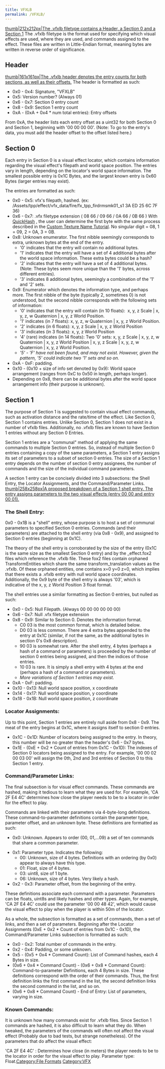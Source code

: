 ```yaml
---
title: VFXLB
permalink: /VFXLB/
---
```


[thumb|212x212px|The .vfxlb filetype contains a Header, a Section 0 and
a Section 1](/File:WithoutSection1.png "wikilink") The .vfxlb filetype
is the format used for specifying which visual effects are used, where
they are used, and commands assigned to the effect. These files are
written in Little-Endian format, meaning bytes are written in reverse
order of significance.

## Header

[thumb|161x161px|The .vfxlb header denotes the entry counts for both
sections, as well as their offsets.](/File:Colorcoded.png "wikilink")
The header is formatted as such:

  - 0x0 - 0x4: Signature, "VFXLB"
  - 0x5: Version number? (Always 01)
  - 0x6 - 0x7: Section 0 entry count
  - 0x8 - 0x9: Section 1 entry count
  - 0xA - (0xA + 0x4 \* num total entries): Entry offsets

From 0xA, the header lists each entry offset as a uint32 for both
Section 0 and Section 1, beginning with '00 00 00 00'. (Note: To go to
the entry's data, you must add the header offset to the offset listed
here.)

## Section 0

Each entry in Section 0 is a visual effect locator, which contains
information regarding the visual effect's filepath and world space
position. The entries vary in length, depending on the locator's world
space information. The smallest possible entry is 0x1C Bytes, and the
largest known entry is 0x60 Bytes (larger entries may exist).

The entries are formatted as such:

  - 0x0 - 0x5: vfx's filepath, hashed. (ex:
    /Assets/tpp/effect/vfx_data/fire/fx_tpp_firdrmsmk01_s1 3A ED 25
    6C 7F 36)
  - 0x6 - 0x7: .vfx filetype extension ( 08 66 / 09 66 / 0A 66 / 0B 66 )
    With [QuickHash](https://github.com/BobDoleOwndU/QuickHash/releases)
    , the user can determine the first byte with the same process
    described in the [Custom Texture Name
    Tutorial](http://bobdoleowndu.github.io/mgsv/documentation/customtexturenames.html).
    No singular digit = 08, 1 = 09, 2 = 0A, 3 = 0B.
  - 0x8: Unknown enumerator. The first nibble seemingly corresponds to
    extra, unknown bytes at the end of the entry.
      - '0' indicates that the entry will contain no additional bytes.
      - '1' indicates that the entry will have a set of 4 additional
        bytes after the world space information. These extra bytes could
        be a hash?
      - '2' indicates that the entry will have a set of 4 additional
        bytes. (Note: These bytes seem more unique than the '1' bytes,
        across different entries).
      - '3' indicates 8 additional bytes, seemingly a combination of the
        '1' and '2' sets.
  - 0x9: Enumerator which denotes the information type, and perhaps
    more. The first nibble of the byte (typically 2, sometimes 0) is not
    understood, but the second nibble corresponds with the following
    sets of information:
      - '0' indicates that the entry will contain (in 10 floats):  x, y,
        z Scale | x, y, z, w Quaternion | x, y, z World Position.
      - '1' indicates (in 7 floats): x, y, z, w Quaternion | x, y, z
        World Position.
      - '2' indicates (in 6 floats): x, y, z Scale | x, y, z World
        Position
      - '3' indicates (in 3 floats): x, y, z World Position
      - '4' (rare) indicates (in 14 floats): Two '0' sets: x, y, z Scale
        | x, y, z, w Quaternion | x, y, z World Position | x, y, z Scale
        | x, y, z, w Quaternion | x, y, z World Position.
      - *'5' - 'F' have not been found, and may not exist. However,
        given the pattern, '5' could indicate two '1' sets and so on.*
  - 0xA - 0xF: padding.
  - 0x10 - (0x10 + size of info set denoted by 0x9): World space
    arrangement (ranges from 0xC to 0x50 in length, perhaps longer).
  - Depending on 0x8, there can be additional bytes after the world
    space arrangement info (their purpose is unknown).

## Section 1

The purpose of Section 1 is suggested to contain visual effect commands,
such as activation distance and the rate/time of the effect. Like
Section 0, Section 1 contains entries. Unlike Section 0, Section 1 does
not exist in a number of vfxlb files. Additionally, no .vfxlb files are
known to have Section 1 entries without any Section 0 Entries.

Section 1 entries are a "communal" method of applying the same commands
to multiple Section 0 entries. So, instead of multiple Section 0 entries
containing a copy of the same parameters, a Section 1 entry assigns its
set of parameters to a subset of section 0 entries. The size of a
Section 1 entry depends on the number of section 0 entry assignees, the
number of commands and the size of the individual command parameters.

A section 1 entry can be concisely divided into 3 subsections: the Shell
Entry, the Locator Assignments, and the Command/Parameter Links.
[thumb|258x258px|A proposed breakdown of a Section 1 shell entry. The
entry assigns parameters to the two visual effects (entry 00 00 and
entry 00 01).](/File:SECTION1.png "wikilink")

### The Shell Entry:

0x0 - 0x1B is a "shell" entry, whose purpose is to host a set of
communal parameters to specified Section 0 entries. Commands (and their
parameters) are attached to the shell entry (via 0x8 - 0x9), and
assigned to Section 0 entries (beginning at 0x1C).

The theory of the shell entry is corroborated by the size of the entry
(0x1C is the same size as the smallest Section 0 entry) and by the
_effect.fox2 files which reference the .vfxlb file. These fox2 files
contain orphaned TransformEntities which share the same
transform_translation values as the .vfxlb. Of these orphaned entities,
one contains x=0 y=0 z=0, which implies that there exists a .vfxlb entry
with null world space coordinates. Additionally, the 0x9 byte of the
shell entry is always '03', which is indicative of the x, y, z World
Position 3 float format.

The shell entries use a similar formatting as Section 0 entries, but
nulled as such:

  - 0x0 - 0x5: Null Filepath. (Always 00 00 00 00 00 00)
  - 0x6 - 0x7: Null .vfx filetype extension
  - 0x8 - 0x9: Similar to Section 0. Denotes the information format.
      - C0 03 is the most common format, which is detailed below.
      - D0 03 is less common. There are 4 extra bytes appended to the
        entry at 0x1C (similar, if not the same, as the additional bytes
        in section 0's 0x8 description).
      - 90 03 is somewhat rare. After the shell entry, 4 bytes (perhaps
        a hash of a command or parameters) is proceeded by the number of
        section 0 entries being assigned, and then the indices of those
        entries.
      - 10 03 is rare. It is simply a shell entry with 4 bytes at the
        end (perhaps a hash of a command or parameters).
      - *More variations of Section 1 entries may exist.*
  - 0xA - 0xF: padding.
  - 0x10 - 0x13: Null world space position, x coordinate
  - 0x14 - 0x17: Null world space position, y coordinate
  - 0x18 - 0x1B: Null world space position, z coordinate

### Locator Assignments:

Up to this point, Section 1 entries are entirely null aside from 0x8 -
0x9. The meat of the entry begins at 0x1C, where it assigns itself to
section 0 entries.

  - 0x1C - 0x1D: Number of locators being assigned to the entry. In
    theory, this number will be no greater than the header's 0x6 - 0x7
    bytes.
  - 0x1E - (0xE + 0x2 \* Count of entries from 0x1C - 0x1D): The indexes
    of Section 0 locators being assigned to the entry. For example, '00
    00 02 00 03 00' will assign the 0th, 2nd and 3rd entries of Section
    0 to this Section 1 entry.

### Command/Parameter Links:

The final subsection is for visual effect commands. These commands are
hashed, making it tedious to learn what they are used for. For example,
'CA 2F E4 4C' determines how close the player needs to be to a locator
in order for the effect to play.

Commands are linked with their parameters via 4-byte-long definitions.
These command-to-parameter definitions contain the parameter type,
parameter offset, and an unknown byte. These definitions are formatted
as such:

  - 0x0: Unknown. Appears to order (00, 01,...09) a set of ten commands
    that share a common parameter.

<!-- end list -->

  - 0x1: Parameter type. Indicates the following:
      - 00: Unknown, size of 4 bytes. Definitions with an ordering (by
        0x0) appear to always have this type.
      - 01: Float, size of 4 bytes.
      - 03: uint8, size of 1 byte.
      - 06: Unknown, size of 4 bytes. Very likely a hash.
  - 0x2 - 0x3: Parameter offset, from the beginning of the entry.

These definitions associate each command with a parameter. Parameters
can be floats, uint8s and likely hashes and other types. Again, for
example, 'CA 2F E4 4C' could use the parameter '00 00 48 42', which
would cause the visual effect to play when the player is within 50m of
the locator.

As a whole, the subsection is formatted as a set of commands, then a set
of links, and then a set of parameters. Beginning after the Locator
Assignments (0xE + 0x2 \* Count of entries from 0x1C - 0x1D), the
Command/Parameter Links subsection is formatted as such:

  - 0x0 - 0x2: Total number of commands in the entry.
  - 0x2 - 0x4: Padding, or some unknown.
  - 0x5 - (0x5 + 0x4 \* Command Count): List of Command hashes, each 4
    Bytes in size.
  - (0x6 + 0x4 \* Command Count) - (0x6 + 0x8 \* Command Count):
    Command-to-parameter Definitions, each 4 Bytes in size. These
    definitions correspond with the order of their commands. Thus, the
    first definition links the first command in the list, the second
    definition links the second command in the list, and so on.
  - (0x6 + 0x8 \* Command Count) - End of Entry: List of parameters,
    varying in size.

### Known Commands:

It is unknown how many commands exist for .vfxlb files. Since Section 1
commands are hashed, it is also difficult to learn what they do. When
tweaked, the parameters of the commands will often not affect the visual
effect (Probably due to bad tests, but strange nonetheless). Of the
parameters that do affect the visual effect:

'CA 2F E4 4C' : Determines how close (in meters) the player needs to be
to the locator in order for the visual effect to play. Parameter type:
Float.[Category:File Formats](/Category:File_Formats "wikilink")
[Category:VFX](/Category:VFX "wikilink")
